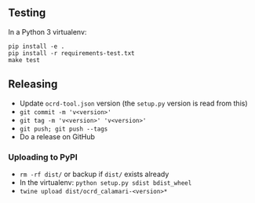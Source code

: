 Testing
-------
In a Python 3 virtualenv:

~~~
pip install -e .
pip install -r requirements-test.txt
make test
~~~

Releasing
---------
* Update `ocrd-tool.json` version (the `setup.py` version is read from this)
* `git commit -m 'v<version>'`
* `git tag -m 'v<version>' 'v<version>'`
* `git push; git push --tags`
* Do a release on GitHub

### Uploading to PyPI
* `rm -rf dist/` or backup if `dist/` exists already
* In the virtualenv: `python setup.py sdist bdist_wheel`
* `twine upload dist/ocrd_calamari-<version>*`
